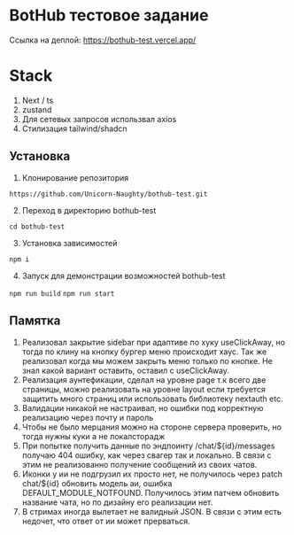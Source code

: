 # BotHub тестовое задание

Ссылка на деплой: https://bothub-test.vercel.app/

# Stack

  1. Next / ts
  2. zustand
  3. Для сетевых запросов использвал axios
  4. Стилизация tailwind/shadcn

<!--Установка-->
## Установка 

1. Клонирование репозитория 

```https://github.com/Unicorn-Naughty/bothub-test.git```

2. Переход в директорию bothub-test

```cd bothub-test```

3. Установка зависимостей

```npm i ```

4. Запуск для демонстрации возможностей bothub-test

```npm run build```
```npm run start```

## Памятка

1. Реализовал закрытие sidebar при адаптиве по хуку useClickAway, но тогда по клину на кнопку бургер меню происходит хаус. Так же реализовал когда мы можем закрыть меню только по кнопке. Не знал какой вариант оставить, оставил с useClickAway.
2. Реализация аунтефикации, сделал на уровне page т.к всего две страницы, можно реализовать на уровне layout если требуется защитить много страниц или использовать библиотеку nextauth etc.
3. Валидации никакой не настраивал, но ошибки под корректную реализацию через почту и пароль
4. Чтобы не было мерцания можно на стороне сервера проверить, но тогда нужны куки а не локалсторадж
5. При попытке получить данные по эндпоинту /chat/${id}/messages получаю 404 ошибку, как через свагер так и локально. В связи с этим не реализованно получение сообщений из своих чатов.
6. Иконки у ии не подгрузил их просто нет, не получилось через patch chat/${id} обновить модель аи, ошибка  DEFAULT_MODULE_NOTFOUND. Получилось этим патчем обновить название чата, но по дизайну его реализации нет.
7. В стримах иногда вылетает не валидный JSON. В связи с этим есть недочет, что ответ от ии может прерваться.


  
